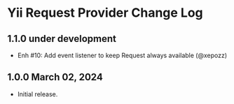 # Yii Request Provider Change Log

## 1.1.0 under development

- Enh #10: Add event listener to keep Request always available (@xepozz)

## 1.0.0 March 02, 2024

- Initial release.
